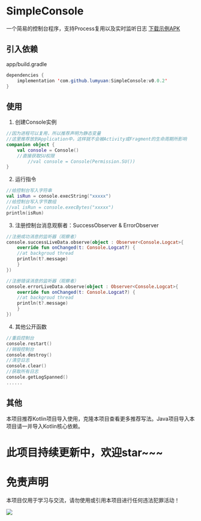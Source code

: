 # SimpleConsole
一个简易的控制台程序，支持Process复用以及实时监听日志
<a href="https://github.com/lumyuan/SimpleConsole/blob/main/Demo.apk">下载示例APK</a>

## 引入依赖
app/build.gradle
```java
dependencies {
	implementation 'com.github.lumyuan:SimpleConsole:v0.0.2'
}
```

## 使用
1. 创建Console实例
```kotlin
//因为进程可以复用，所以推荐声明为静态变量
//这里推荐放到Application中，这样就不会被Activity或Fragment的生命周期所影响
companion object {
	val console = Console()
	//直接获取SU权限
        //val console = Console(Permission.SU())
}
```
2. 运行指令
```kotlin
//给控制台写入字符串
val isRun = console.execString("xxxxx")
//给控制台写入字节数组
//val isRun = console.execBytes("xxxxx")
println(isRun)
```
3. 注册控制台消息观察者：SuccessObserver & ErrorObserver
```kotlin
//注册成功消息的监听器（观察者）
console.successLiveData.observe(object : Observer<Console.Logcat>{
    override fun onChanged(t: Console.Logcat?) {
	//at backgroud thread
	println(t?.message)
    }
})

//注册错误消息的监听器（观察者）
console.errorLiveData.observe(object : Observer<Console.Logcat>{
    override fun onChanged(t: Console.Logcat?) {
	//at backgroud thread
	println(t?.message)
    }
})
```
4. 其他公开函数
```kotlin
//重启控制台
console.restart()
//销毁控制台
console.destroy()
//清空日志
console.clear()
//获取所有日志
console.getLogSpanned()
......
```
## 其他
本项目推荐Kotlin项目导入使用，克隆本项目查看更多推荐写法。Java项目导入本项目请一并导入Kotlin核心依赖。

# 此项目持续更新中，欢迎star~~~

# 免责声明
本项目仅用于学习与交流，请勿使用或引用本项目进行任何违法犯罪活动！

[![](https://jitpack.io/v/lumyuan/SimpleConsole.svg)](https://jitpack.io/#lumyuan/SimpleConsole)

